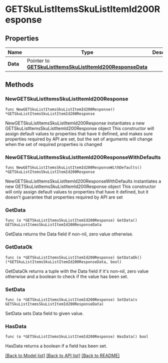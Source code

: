 # GETSkuListItemsSkuListItemId200Response

## Properties

Name | Type | Description | Notes
------------ | ------------- | ------------- | -------------
**Data** | Pointer to [**GETSkuListItemsSkuListItemId200ResponseData**](GETSkuListItemsSkuListItemId200ResponseData.md) |  | [optional] 

## Methods

### NewGETSkuListItemsSkuListItemId200Response

`func NewGETSkuListItemsSkuListItemId200Response() *GETSkuListItemsSkuListItemId200Response`

NewGETSkuListItemsSkuListItemId200Response instantiates a new GETSkuListItemsSkuListItemId200Response object
This constructor will assign default values to properties that have it defined,
and makes sure properties required by API are set, but the set of arguments
will change when the set of required properties is changed

### NewGETSkuListItemsSkuListItemId200ResponseWithDefaults

`func NewGETSkuListItemsSkuListItemId200ResponseWithDefaults() *GETSkuListItemsSkuListItemId200Response`

NewGETSkuListItemsSkuListItemId200ResponseWithDefaults instantiates a new GETSkuListItemsSkuListItemId200Response object
This constructor will only assign default values to properties that have it defined,
but it doesn't guarantee that properties required by API are set

### GetData

`func (o *GETSkuListItemsSkuListItemId200Response) GetData() GETSkuListItemsSkuListItemId200ResponseData`

GetData returns the Data field if non-nil, zero value otherwise.

### GetDataOk

`func (o *GETSkuListItemsSkuListItemId200Response) GetDataOk() (*GETSkuListItemsSkuListItemId200ResponseData, bool)`

GetDataOk returns a tuple with the Data field if it's non-nil, zero value otherwise
and a boolean to check if the value has been set.

### SetData

`func (o *GETSkuListItemsSkuListItemId200Response) SetData(v GETSkuListItemsSkuListItemId200ResponseData)`

SetData sets Data field to given value.

### HasData

`func (o *GETSkuListItemsSkuListItemId200Response) HasData() bool`

HasData returns a boolean if a field has been set.


[[Back to Model list]](../README.md#documentation-for-models) [[Back to API list]](../README.md#documentation-for-api-endpoints) [[Back to README]](../README.md)


